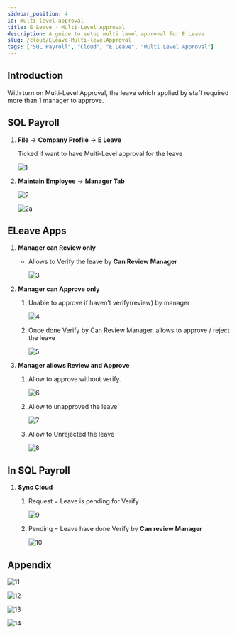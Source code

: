 ```yaml
---
sidebar_position: 4
id: multi-level-approval
title: E Leave - Multi-Level Approval
description: A guide to setup multi level approval for E Leave
slug: /cloud/ELeave-Multi-levelApproval
tags: ["SQL Payroll", "Cloud", "E Leave", "Multi Level Approval"]
---
```


## Introduction

With turn on Multi-Level Approval, the leave which applied by staff required more than 1 manager to approve.

## SQL Payroll

1. **File** -> **Company Profile** -> **E Leave**

   Ticked if want to have Multi-Level approval for the leave

   ![1](../../static/img/cloud/multi-level/1.png)

2. **Maintain Employee** -> **Manager Tab**

   ![2](../../static/img/cloud/multi-level/2.png)

   ![2a](../../static/img/cloud/multi-level/2a.png)

## ELeave Apps

1. **Manager can Review only**

   - Allows to Verify the leave by **Can Review Manager**

      ![3](../../static/img/cloud/multi-level/3.png)

2. **Manager can Approve only**

   1. Unable to approve if haven’t verify(review) by manager

      ![4](../../static/img/cloud/multi-level/4.png)

   2. Once done Verify by Can Review Manager, allows to approve / reject the leave

      ![5](../../static/img/cloud/multi-level/5.png)

3. **Manager allows Review and Approve**

   1. Allow to approve without verify.

      ![6](../../static/img/cloud/multi-level/6.png)

   2. Allow to unapproved the leave

      ![7](../../static/img/cloud/multi-level/7.png)

   3. Allow to Unrejected the leave

      ![8](../../static/img/cloud/multi-level/8.png)

## In SQL Payroll

1. **Sync Cloud**

   1. Request = Leave is pending for Verify

      ![9](../../static/img/cloud/multi-level/9.png)

   2. Pending = Leave have done Verify by **Can review Manager**

      ![10](../../static/img/cloud/multi-level/10.png)

## Appendix

   ![11](../../static/img/cloud/multi-level/11.png)

   ![12](../../static/img/cloud/multi-level/12.png)

   ![13](../../static/img/cloud/multi-level/13.png)

   ![14](../../static/img/cloud/multi-level/14.png)

